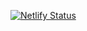 [![Netlify Status](https://api.netlify.com/api/v1/badges/8d7648ec-5d26-42ab-8e37-544945613135/deploy-status)](https://app.netlify.com/sites/goofy-archimedes-32cf23/deploys)